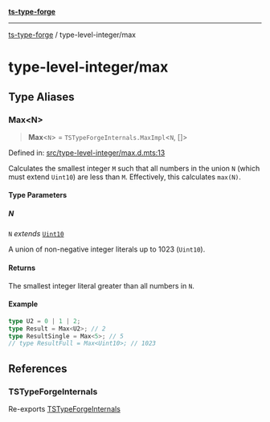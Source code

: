 [**ts-type-forge**](../README.md)

---

[ts-type-forge](../README.md) / type-level-integer/max

# type-level-integer/max

## Type Aliases

### Max\<N\>

> **Max**\<`N`\> = `TSTypeForgeInternals.MaxImpl`\<`N`, \[\]\>

Defined in: [src/type-level-integer/max.d.mts:13](https://github.com/noshiro-pf/ts-type-forge/blob/main/src/type-level-integer/max.d.mts#L13)

Calculates the smallest integer `M` such that all numbers in the union `N` (which must extend `Uint10`) are less than `M`.
Effectively, this calculates `max(N)`.

#### Type Parameters

##### N

`N` _extends_ [`Uint10`](../constants/int-enum.md#uint10)

A union of non-negative integer literals up to 1023 (`Uint10`).

#### Returns

The smallest integer literal greater than all numbers in `N`.

#### Example

```ts
type U2 = 0 | 1 | 2;
type Result = Max<U2>; // 2
type ResultSingle = Max<5>; // 5
// type ResultFull = Max<Uint10>; // 1023
```

## References

### TSTypeForgeInternals

Re-exports [TSTypeForgeInternals](../branded-types/brand/namespaces/TSTypeForgeInternals/README.md)
